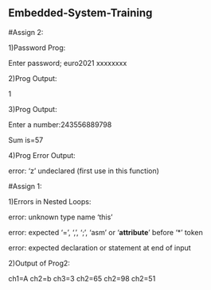 ## Embedded-System-Training

#Assign 2:

1)Password Prog:

Enter password; euro2021
xxxxxxxx

2)Prog Output:

1

3)Prog Output:

Enter a number:243556889798

Sum is=57


4)Prog Error Output:

error: ‘z’ undeclared (first use in this function)


#Assign 1:

1)Errors in Nested Loops:

error: unknown type name ‘this’

error: expected ‘=’, ‘,’, ‘;’, ‘asm’ or ‘__attribute__’ before ‘*’ token

error: expected declaration or statement at end of input

2)Output of Prog2:

ch1=A
ch2=b
ch3=3
ch2=65
ch2=98
ch2=51
